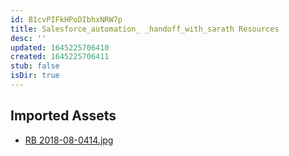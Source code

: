 ```yaml
---
id: B1cvPIFkHPoDIbhxNRW7p
title: Salesforce_automation_ _handoff_with_sarath Resources
desc: ''
updated: 1645225706410
created: 1645225706411
stub: false
isDir: true
---
```

## Imported Assets
- [RB 2018-08-0414.jpg](/assets/rb-2018-08-0414.jpg)
